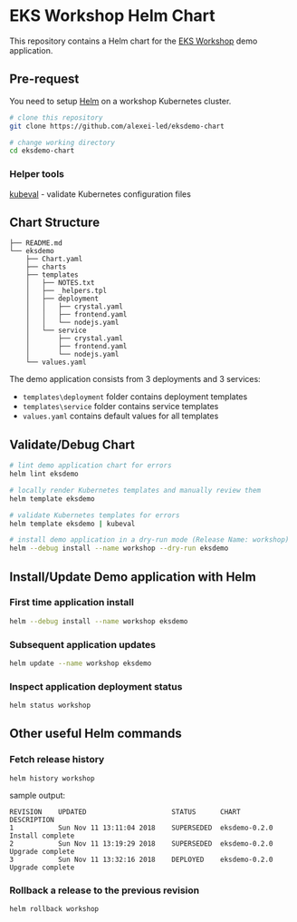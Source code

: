 # EKS Workshop Helm Chart

This repository contains a Helm chart for the [EKS Workshop](https://eksworkshop.com) demo application.

## Pre-request

You need to setup [Helm](https://github.com/helm/helm) on a workshop Kubernetes cluster.

```sh
# clone this repository
git clone https://github.com/alexei-led/eksdemo-chart

# change working directory
cd eksdemo-chart
```

### Helper tools

[kubeval](https://github.com/garethr/kubeval) - validate Kubernetes configuration files

## Chart Structure

```text
├── README.md
└── eksdemo
    ├── Chart.yaml
    ├── charts
    ├── templates
    │   ├── NOTES.txt
    │   ├── _helpers.tpl
    │   ├── deployment
    │   │   ├── crystal.yaml
    │   │   ├── frontend.yaml
    │   │   └── nodejs.yaml
    │   └── service
    │       ├── crystal.yaml
    │       ├── frontend.yaml
    │       └── nodejs.yaml
    └── values.yaml
```

The demo application consists from 3 deployments and 3 services:

- `templates\deployment` folder contains deployment templates
- `templates\service` folder contains service templates
- `values.yaml` contains default values for all templates

## Validate/Debug Chart

```sh
# lint demo application chart for errors
helm lint eksdemo

# locally render Kubernetes templates and manually review them
helm template eksdemo

# validate Kubernetes templates for errors
helm template eksdemo | kubeval

# install demo application in a dry-run mode (Release Name: workshop)
helm --debug install --name workshop --dry-run eksdemo
```

## Install/Update Demo application with Helm

### First time application install

```sh
helm --debug install --name workshop eksdemo
```

### Subsequent application updates

```sh
helm update --name workshop eksdemo
```

### Inspect application deployment status

```sh
helm status workshop
```

## Other useful Helm commands

### Fetch release history

```text
helm history workshop
```

sample output:

```text
REVISION	UPDATED                 	STATUS    	CHART        	DESCRIPTION     
1       	Sun Nov 11 13:11:04 2018	SUPERSEDED	eksdemo-0.2.0	Install complete
2       	Sun Nov 11 13:19:29 2018	SUPERSEDED	eksdemo-0.2.0	Upgrade complete
3       	Sun Nov 11 13:32:16 2018	DEPLOYED  	eksdemo-0.2.0	Upgrade complete
```

### Rollback a release to the previous revision

```text
helm rollback workshop
```